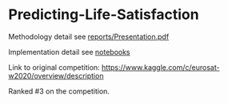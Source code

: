 Predicting-Life-Satisfaction
==============================

Methodology detail see [reports/Presentation.pdf](./reports/Presentation.pdf)

Implementation detail see [notebooks](./notebooks/)

Link to original competition: https://www.kaggle.com/c/eurosat-w2020/overview/description

Ranked #3 on the competition.
